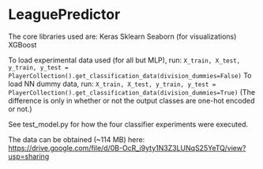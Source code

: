# LeaguePredictor
The core libraries used are:
Keras
Sklearn
Seaborn (for visualizations)
XGBoost

To load experimental data used (for all but MLP), run:
`X_train, X_test, y_train, y_test = PlayerCollection().get_classification_data(division_dummies=False)`
To load NN dummy data, run:
`X_train, X_test, y_train, y_test = PlayerCollection().get_classification_data(division_dummies=True)`
(The difference is only in whether or not the output classes are one-hot encoded or not.)

See test_model.py for how the four classifier experiments were executed.

The data can be obtained (~114 MB) here: https://drive.google.com/file/d/0B-OcR_i9yty1N3Z3LUNqS25YeTQ/view?usp=sharing